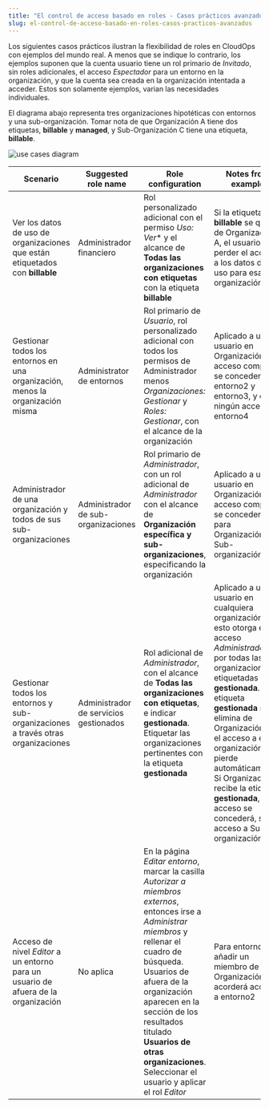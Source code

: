 ```yaml
---
title: "El control de acceso basado en roles - Casos prácticos avanzados"
slug: el-control-de-acceso-basado-en-roles-casos-practicos-avanzados
---
```


Los siguientes casos prácticos ilustran la flexibilidad de roles en CloudOps con ejemplos del mundo real.  A menos que se indique lo contrario, los ejemplos suponen que la cuenta usuario tiene un rol primario de *Invitado*, sin roles adicionales, el acceso *Espectador* para un entorno en la organización, y que la cuenta sea creada en la organización intentada a acceder.  Estos son solamente ejemplos, varian las necesidades individuales.

El diagrama abajo representa tres organizaciones hipotéticas con entornos y una sub-organización.  Tomar nota de que Organización A tiene dos etiquetas, **billable** y **managed**, y Sub-Organización C tiene una etiqueta, **billable**.

![use cases diagram](/assets/rbac-use_cases-en.png)

| Scenario | Suggested role name | Role configuration | Notes from example |
| --- | --- | --- | --- |
| Ver los datos de uso de organizaciones que están etiquetados con **billable** | Administrador financiero | Rol personalizado adicional con el permiso *Uso: Ver** y el alcance de **Todas las organizaciones con etiquetas** con la etiqueta **billable** | Si la etiqueta **billable** se quita de Organización A, el usuario va a perder el acceso a los datos de uso para esa organización |
| Gestionar todos los entornos en una organización, menos la organización misma |  Administrator de entornos | Rol primario de *Usuario*, rol personalizado adicional con todos los permisos de Administrador menos *Organizaciones: Gestionar* y *Roles: Gestionar*, con el alcance de la organización | Aplicado a un usuario en Organización B, acceso completo se concederá a entorno2 y entorno3, y con ningún acceso a entorno4 |
| Administrador de una organización y todos de sus sub-organizaciones | Administrador de sub-organizaciones | Rol primario de *Administrador*, con un rol adicional de *Administrador* con el alcance de **Organización específica y sub-organizaciones**, especificando la organización | Aplicado a un usuario en Organización B, acceso completo se concederá para Organización B y Sub-organización C |
| Gestionar todos los entornos y sub-organizaciones a través otras organizaciones | Administrador de servicios gestionados | Rol adicional de *Administrador*, con el alcance de **Todas las organizaciones con etiquetas**, e indicar **gestionada**.  Etiquetar las organizaciones pertinentes con la etiqueta **gestionada** | Aplicado a un usuario en cualquiera organización, esto otorga el acceso *Administrador* por todas las organizaciones etiquetadas con **gestionada**.  Si la etiqueta **gestionada** se elimina de Organización A, el acceso a esta organización se pierde automáticamente.  Si Organización B recibe la etiqueta **gestionada**, el acceso se concederá, sin acceso a Sub-organización C |
| Acceso de nivel *Editor* a un entorno para un usuario de afuera de la organización | No aplica | En la página *Editar entorno*, marcar la casilla *Autorizar a miembros externos*, entonces irse a *Administrar miembros* y rellenar el cuadro de búsqueda.  Usuarios de afuera de la organización aparecen en la sección de los resultados titulado **Usuarios de otras organizaciones**.  Seleccionar el usuario y aplicar el rol *Editor* | Para entorno2, añadir un miembro de Organización A le acorderá acceso a entorno2 |
